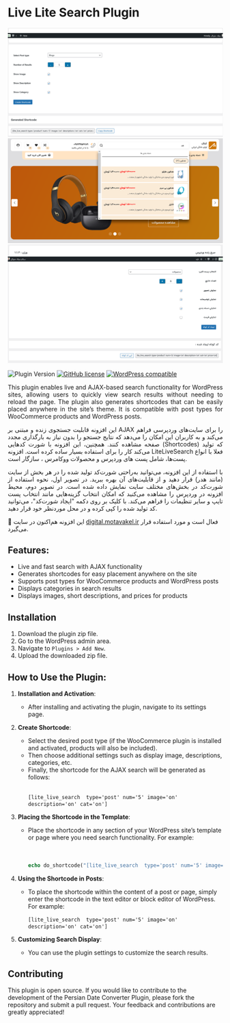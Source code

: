 # Live Lite Search Plugin

![](4.png)
<br />
![](2.png)
<br />
![](1.png)

![Plugin Version](https://img.shields.io/badge/version-1.1.2-blue)
[![GitHub license](https://img.shields.io/badge/license-GPL%202-gold.svg)](https://opensource.org/licenses/GPL-2.0)
[![WordPress compatible](https://img.shields.io/badge/WordPress-6.0%2B-brightgreen.svg)](https://wordpress.org/)

<p align="justify">
This plugin enables live and AJAX-based search functionality for WordPress sites, allowing users to quickly view search results without needing to reload the page. The plugin also generates shortcodes that can be easily placed anywhere in the site’s theme. It is compatible with post types for WooCommerce products and WordPress posts.
</p>
<p align="justify">
   این افزونه قابلیت جستجوی زنده و مبتنی بر AJAX را برای سایت‌های وردپرسی فراهم می‌کند و به کاربران این امکان را می‌دهد که نتایج جستجو را بدون نیاز به بارگذاری مجدد صفحه مشاهده کنند. همچنین، این افزونه با شورت کدهایی (Shortcodes) که تولید می‌کند کار را برای استفاده بسیار ساده کرده است. افزونه LiteLiveSearch فعلا با انواع پست‌ها، شامل پست های وردپرس  و محصولات ووکامرس ، سازگار است.
   
<p align="justify">
با استفاده از این افزونه، می‌توانید به‌راحتی شورت‌کد تولید شده را در هر بخش از سایت (مانند هدر) قرار دهید و از قابلیت‌های آن بهره ببرید. در تصویر اول، نحوه استفاده از شورت‌کد در بخش‌های مختلف سایت نمایش داده شده است. در تصویر دوم، محیط افزونه در وردپرس را مشاهده می‌کنید که امکان انتخاب گزینه‌هایی مانند انتخاب پست تایپ و سایر تنظیمات را فراهم می‌کند. با کلیک بر روی دکمه "ایجاد شورت‌کد"، می‌توانید کد تولید شده را کپی کرده و در محل موردنظر خود قرار دهید.

🔹 این افزونه هم‌اکنون در سایت [digital.motavakel.ir](https://digital.motavakel.ir) فعال است و مورد استفاده قرار می‌گیرد.

## Features:

* Live and fast search with AJAX functionality
* Generates shortcodes for easy placement anywhere on the site
* Supports post types for WooCommerce products and WordPress posts
* Displays categories in search results
* Displays images, short descriptions, and prices for products

## Installation

1. Download the plugin zip file.
2. Go to the WordPress admin area.
3. Navigate to `Plugins > Add New`.
4. Upload the downloaded zip file.

## How to Use the Plugin:

1. **Installation and Activation**: 
   - After installing and activating the plugin, navigate to its settings page.

2. **Create Shortcode**:
   - Select the desired post type (if the WooCommerce plugin is installed and activated, products will also be included).
   - Then choose additional settings such as display image, descriptions, categories, etc.
   - Finally, the shortcode for the AJAX search will be generated as follows:
     ```

     [lite_live_search  type='post' num='5' image='on' description='on' cat='on']
     
     ```

3. **Placing the Shortcode in the Template**:
   - Place the shortcode in any section of your WordPress site’s template or page where you need search functionality. For example:

     ```php


     echo do_shortcode("[lite_live_search  type='post' num='5' image='on' description='on' cat='on']");

     ```

4. **Using the Shortcode in Posts**:
   - To place the shortcode within the content of a post or page, simply enter the shortcode in the text editor or block editor of WordPress. For example:
     ```
     [lite_live_search  type='post' num='5' image='on' description='on' cat='on']
     ```

5. **Customizing Search Display**:
   - You can use the plugin settings to customize the search results.

## Contributing

This plugin is open source. If you would like to contribute to the development of the Persian Date Converter Plugin, please fork the repository and submit a pull request. Your feedback and contributions are greatly appreciated!
